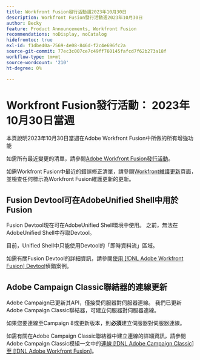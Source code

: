 ```yaml
---
title: Workfront Fusion發行活動週2023年10月30日
description: Workfront Fusion發行活動週2023年10月30日
author: Becky
feature: Product Announcements, Workfront Fusion
recommendations: noDisplay, noCatalog
hidefromtoc: true
exl-id: f1dbe40a-7569-4e08-846d-f2c4e696fc2a
source-git-commit: 77ec3c007ce7c49ff760145fafcd7f62b273a18f
workflow-type: tm+mt
source-wordcount: '210'
ht-degree: 0%

---
```


# Workfront Fusion發行活動： 2023年10月30日當週

本頁說明2023年10月30日當週在Adobe Workfront Fusion中所做的所有增強功能

如需所有最近變更的清單，請參閱[Adobe Workfront Fusion發行活動](/help/workfront-fusion/fusion-product-releases/fusion-release-activity.md)。

如需Workfront Fusion中最近的錯誤修正清單，請參閱[Workfront維護更新](https://experienceleague.adobe.com/docs/workfront-known-issues/releases/current-updates.html)頁面，並檢查任何標示為Workfront Fusion維護更新的更新。

## Fusion Devtool可在AdobeUnified Shell中用於Fusion

Fusion Devtool現在可在AdobeUnified Shell環境中使用。 之前，無法在AdobeUnified Shell中存取Devtool。

目前，Unified Shell中只能使用Devtool的「即時資料流」區域。

如需有關Fusion Devtool的詳細資訊，請參閱[使用 [!DNL Adobe Workfront Fusion] Devtool](/help/workfront-fusion/manage-scenarios/debug-a-scenario.md)偵錯案例。

## Adobe Campaign Classic聯結器的連線更新

Adobe Campaign已更新其API，僅接受伺服器對伺服器連線。 我們已更新Adobe Campaign Classic聯結器，可建立伺服器對伺服器連線。

如果您要連線至Campaign 8或更新版本，則&#x200B;**必須**&#x200B;建立伺服器對伺服器連線。

如需有關在Adobe Campaign Classic聯結器中建立連線的詳細資訊，請參閱Adobe Campaign Classic模組一文中的[連線 [!DNL Adobe Campaign Classic] 至 [!DNL Adobe Workfront Fusion]](/help/workfront-fusion/references/apps-and-modules/adobe-connectors/adobe-campaign-classic-connector.md#connect-adobe-campaign-to-adobe-workfront-fusion)。
